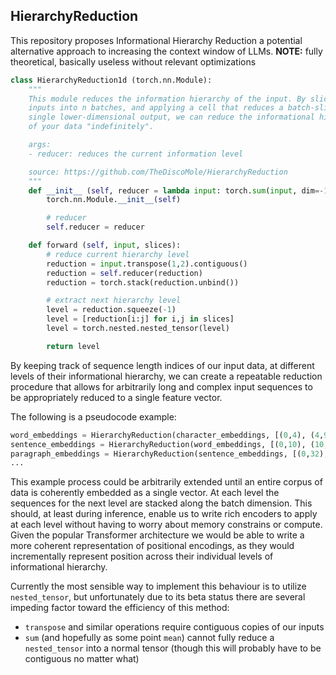 ## HierarchyReduction

This repository proposes Informational Hierarchy Reduction a potential alternative approach to increasing the context window of LLMs. **NOTE:** fully theoretical, basically useless without relevant optimizations

```py
class HierarchyReduction1d (torch.nn.Module):
    """
    This module reduces the information hierarchy of the input. By slicing the
    inputs into n batches, and applying a cell that reduces a batch-slice into a
    single lower-dimensional output, we can reduce the informational hierarchy
    of your data "indefinitely".

    args:
    - reducer: reduces the current information level                            (optional|default: torch.sum)

    source: https://github.com/TheDiscoMole/HierarchyReduction
    """
    def __init__ (self, reducer = lambda input: torch.sum(input, dim=-1, keepdim=True)):
        torch.nn.Module.__init__(self)

        # reducer
        self.reducer = reducer

    def forward (self, input, slices):
        # reduce current hierarchy level
        reduction = input.transpose(1,2).contiguous()
        reduction = self.reducer(reduction)
        reduction = torch.stack(reduction.unbind())

        # extract next hierarchy level
        level = reduction.squeeze(-1)
        level = [reduction[i:j] for i,j in slices]
        level = torch.nested.nested_tensor(level)

        return level
```

By keeping track of sequence length indices of our input data, at different levels of their informational hierarchy, we can create a repeatable reduction procedure that allows for arbitrarily long and complex input sequences to be appropriately reduced to a single feature vector.

The following is a pseudocode example:
```py
word_embeddings = HierarchyReduction(character_embeddings, [(0,4), (4,9), ...])
sentence_embeddings = HierarchyReduction(word_embeddings, [(0,10), (10,22), ...])
paragraph_embeddings = HierarchyReduction(sentence_embeddings, [(0,32), (32,50), ...])
...
```

This example process could be arbitrarily extended until an entire corpus of data is coherently embedded as a single vector. At each level the sequences for the next level are stacked along the batch dimension. This should, at least during inference, enable us to write rich encoders to apply at each level without having to worry about memory constrains or compute. Given the popular Transformer architecture we would be able to write a more coherent representation of positional encodings, as they would incrementally represent position across their individual levels of informational hierarchy.

Currently the most sensible way to implement this behaviour is to utilize `nested_tensor`, but unfortunately due to its beta status there are several impeding factor toward the efficiency of this method:

- `transpose` and similar operations require contiguous copies of our inputs
- `sum` (and hopefully as some point `mean`) cannot fully reduce a `nested_tensor` into a normal tensor (though this will probably have to be contiguous no matter what)
